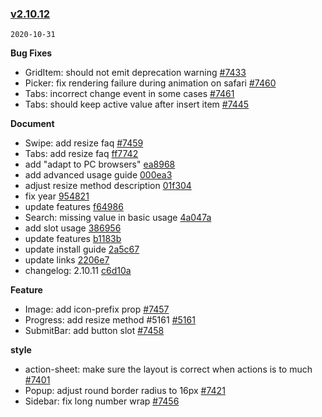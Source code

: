 ### [v2.10.12](https://github.com/youzan/vant/compare/v2.10.11...v2.10.12)

`2020-10-31`

**Bug Fixes**

- GridItem: should not emit deprecation warning [#7433](https://github.com/youzan/vant/issues/7433)
- Picker: fix rendering failure during animation on safari [#7460](https://github.com/youzan/vant/issues/7460)
- Tabs: incorrect change event in some cases [#7461](https://github.com/youzan/vant/issues/7461)
- Tabs: should keep active value after insert item [#7445](https://github.com/youzan/vant/issues/7445)

**Document**

- Swipe: add resize faq [#7459](https://github.com/youzan/vant/issues/7459)
- Tabs: add resize faq [ff7742](https://github.com/youzan/vant/commit/ff7742670ba09f5f89c3bdaddbf1843476aeee58)
- add "adapt to PC browsers" [ea8968](https://github.com/youzan/vant/commit/ea896803a04aabf19eb887a95b9d0cf6758384ac)
- add advanced usage guide [000ea3](https://github.com/youzan/vant/commit/000ea342a8a4f74e2ce612c1318c6d097320e510)
- adjust resize method description [01f304](https://github.com/youzan/vant/commit/01f3040ac7d90b333cbfbbfcb0af22f1c291cde1)
- fix year [954821](https://github.com/youzan/vant/commit/9548212881616af6700055eb1004dc7a33314931)
- update features [f64986](https://github.com/youzan/vant/commit/f64986785dcd9d93cfdfaddec3e893f671291029)
- Search: missing value in basic usage [4a047a](https://github.com/youzan/vant/commit/4a047a8af37b363c8c036da97aefc8b869478c9e)
- add slot usage [386956](https://github.com/youzan/vant/commit/386956b08b662739f04e3d8e0048b79860883c78)
- update features [b1183b](https://github.com/youzan/vant/commit/b1183b99d372855baff894970d7ca7cd124afca7)
- update install guide [2a5c67](https://github.com/youzan/vant/commit/2a5c67d304e65f166ab5c18f417f979ba4d13df2)
- update links [2206e7](https://github.com/youzan/vant/commit/2206e77cc55e384461c160de308c0763dfba769a)
- changelog: 2.10.11 [c6d10a](https://github.com/youzan/vant/commit/c6d10abdf913ebfea7ec5c3d2979642da6fbbfef)

**Feature**

- Image: add icon-prefix prop [#7457](https://github.com/youzan/vant/issues/7457)
- Progress: add resize method #5161 [#5161](https://github.com/youzan/vant/issues/5161)
- SubmitBar: add button slot [#7458](https://github.com/youzan/vant/issues/7458)

**style**

- action-sheet: make sure the  layout is correct when actions is to much [#7401](https://github.com/youzan/vant/issues/7401)
- Popup: adjust round border radius to 16px [#7421](https://github.com/youzan/vant/issues/7421)
- Sidebar: fix long number wrap [#7456](https://github.com/youzan/vant/issues/7456)
